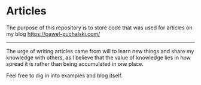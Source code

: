 # Articles

The purpose of this repository is to store code that was used for articles on my blog https://pawel-puchalski.com/

_____
The urge of writing articles came from will to learn new things and share my knowledge with others, as I believe that the value of knowledge lies in how spread it is rather than being accumulated in one place.

Feel free to dig in into examples and blog itself.